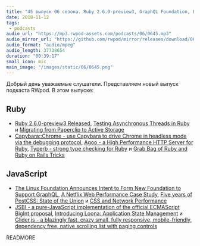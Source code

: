 ```yaml
---
title: "45 выпуск 06 сезона. Ruby 2.6.0-preview3, GraphQL Foundation, Five years of PostCSS, Capybara::Chrome, Agoo, Typerb, JSBI и прочее"
date: 2018-11-12
tags:
 - podcasts
audio_url: "https://mp3.rwpod-assets.com/podcasts/06/0645.mp3"
audio_mirror_url: "https://github.com/rwpod/mirror/releases/download/06.45/0645.mp3"
audio_format: "audio/mpeg"
audio_length: 37738654
duration: "00:39:17"
small_icon: mic
main_image: "/images/static/06/0645.png"
---
```


Добрый день уважаемые слушатели. Представляем новый выпуск подкаста RWpod. В этом выпуске:

## Ruby

 - [Ruby 2.6.0-preview3 Released](https://www.ruby-lang.org/en/news/2018/11/06/ruby-2-6-0-preview3-released/), [Testing Asynchronous Threads in Ruby](https://blog.appsignal.com/2018/11/06/testing-asyncronous-threads-in-ruby.html) и [Migrating from Paperclip to Active Storage](https://blog.codeminer42.com/migrating-from-paperclip-to-activestorage-b37ef187fb17)
 - [Capybara::Chrome - use Capybara to drive Chrome in headless mode via the debugging protocol](https://github.com/carezone/capybara-chrome), [Agoo - a High Performance HTTP Server for Ruby](https://github.com/ohler55/agoo), [Typerb - strong type checking for Ruby](https://github.com/olegantonyan/typerb) и [Grab Bag of Ruby and Ruby on Rails Tricks](https://www.driftingruby.com/episodes/grab-bag-of-ruby-and-ruby-on-rails-tricks)

## JavaScript

 - [The Linux Foundation Announces Intent to Form New Foundation to Support GraphQL](https://www.linuxfoundation.org/press-release/2018/11/intent_to_form_graphql/), [A Netflix Web Performance Case Study](https://medium.com/dev-channel/a-netflix-web-performance-case-study-c0bcde26a9d9), [Five years of PostCSS: State of the Union](https://evilmartians.com/chronicles/five-years-of-postcss-state-of-the-union) и [CSS and Network Performance](https://csswizardry.com/2018/11/css-and-network-performance/)
 - [JSBI - a pure-JavaScript implementation of the official ECMAScript BigInt proposal](https://github.com/GoogleChromeLabs/jsbi), [Introducing Loona: Application State Management](https://medium.com/the-guild/loona-state-management-graphql-77baf6734f1) и [Glider.js - a blazingly fast, crazy small, fully responsive, mobile-friendly, dependency free, native scrolling list with paging controls](https://nickpiscitelli.github.io/Glider.js/)

READMORE
